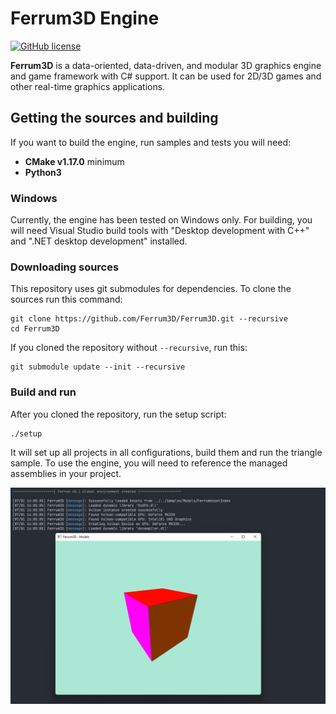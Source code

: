 # Ferrum3D Engine
[![GitHub license](https://img.shields.io/github/license/Ferrum3D/Ferrum3D?style=for-the-badge)](https://github.com/Ferrum3D/Ferrum3D/blob/main/LICENSE)

**Ferrum3D** is a data-oriented, data-driven, and modular 3D graphics engine and game framework with C# support.
It can be used for 2D/3D games and other real-time graphics applications.

## Getting the sources and building
If you want to build the engine, run samples and tests you will need:
 - **CMake v1.17.0** minimum
 - **Python3**

### Windows
Currently, the engine has been tested on Windows only. For building, you will need
Visual Studio build tools with "Desktop development with C++" and ".NET desktop development" installed.

### Downloading sources
This repository uses git submodules for dependencies. To clone the sources run this command:
```shell
git clone https://github.com/Ferrum3D/Ferrum3D.git --recursive
cd Ferrum3D
```

If you cloned the repository without `--recursive`, run this:
```shell
git submodule update --init --recursive
```

### Build and run
After you cloned the repository, run the setup script:
```shell
./setup
```

It will set up all projects in all configurations, build them and run the triangle sample.
To use the engine, you will need to reference the managed assemblies in your project.

![Screenshot 1](images/screen1.png)

